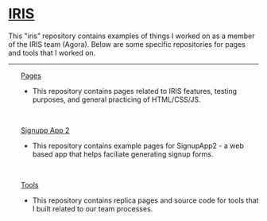 <h1> <a href="https://dejai.github.io/iris">IRIS</a></h1>
<p> This "iris" repository contains examples of things I worked on as a member of the IRIS team (Agora). Below are some specific repositories for pages and tools that I worked on.</p>
<hr/>
<div style="margin-left:5%;">
  <p><a href="https://github.com/Dejai/iris/tree/master/beta"> Pages </a></p>
  <ul><li>This repository contains pages related to IRIS features, testing purposes, and general  practicing of HTML/CSS/JS.</li></ul>
  <br/>
  <p><a href="https://github.com/Dejai/iris/tree/master/signupApp2/"> Signupp App 2 </a></p>
  <ul><li>This repository contains example pages for SignupApp2 - a web based app that helps faciliate generating signup forms.</li></ul>
  <br/>
  <p><a href="https://github.com/Dejai/iris/tree/master/tools"> Tools </a></p>
  <ul><li>This repository contains replica pages and source code for tools that I built related to our team processes.</li></ul>
<div>
